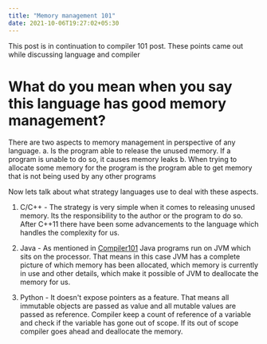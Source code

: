 ```yaml
---
title: "Memory management 101"
date: 2021-10-06T19:27:02+05:30
---
```


This post is in continuation to compiler 101 post. These points came out while discussing language and compiler 
# What do you mean when you say this language has good memory management?

There are two aspects to memory management in perspective of any language.
a. Is the program able to release the unused memory. If a program is unable to do so, it causes memory leaks
b. When trying to allocate some memory for the program is the program able to get memory that is not being used by any other programs

Now lets talk about what strategy languages use to deal with these aspects.

1. C/C++ - The strategy is very simple when it comes to releasing unused memory. Its the responsibility to the author or the program to do so.
After C++11 there have been some advancements to the language which handles the complexity for us.

2. Java - As mentioned in [Compiler101](https://saltperfect.github.io/posts/compiler101/) Java programs run on JVM which sits on the processor. That means in this case JVM has a complete picture of which memory has been allocated, which memory is currently in use and other details, which make it possible of JVM to deallocate the memory for us.

3. Python - It doesn't expose pointers as a feature. That means all immutable objects are passed as value and all mutable values are passed as reference. Compiler keep a count of reference of a variable and check if the variable has gone out of scope. If its out of scope compiler goes ahead and deallocate the memory.   


